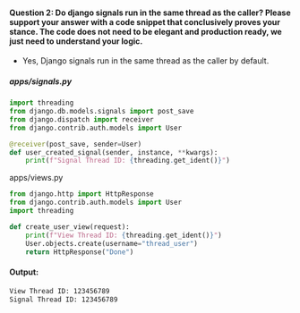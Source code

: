 #### Question 2: Do django signals run in the same thread as the caller? Please support your answer with a code snippet that conclusively proves your stance. The code does not need to be elegant and production ready, we just need to understand your logic.

- Yes, Django signals run in the same thread as the caller by default.


##### apps/signals.py
```python 
import threading
from django.db.models.signals import post_save
from django.dispatch import receiver
from django.contrib.auth.models import User

@receiver(post_save, sender=User)
def user_created_signal(sender, instance, **kwargs):
    print(f"Signal Thread ID: {threading.get_ident()}")
```

apps/views.py
```python
from django.http import HttpResponse
from django.contrib.auth.models import User
import threading

def create_user_view(request):
    print(f"View Thread ID: {threading.get_ident()}")
    User.objects.create(username="thread_user")
    return HttpResponse("Done")
```

#### Output:

```bash
View Thread ID: 123456789
Signal Thread ID: 123456789
```